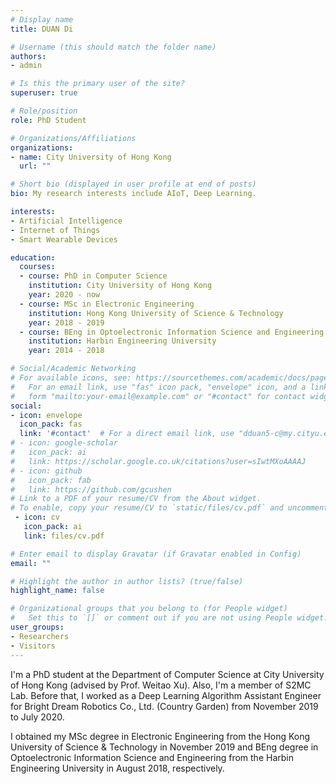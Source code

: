 ```yaml
---
# Display name
title: DUAN Di

# Username (this should match the folder name)
authors:
- admin

# Is this the primary user of the site?
superuser: true

# Role/position
role: PhD Student

# Organizations/Affiliations
organizations:
- name: City University of Hong Kong
  url: ""

# Short bio (displayed in user profile at end of posts)
bio: My research interests include AIoT, Deep Learning.

interests:
- Artificial Intelligence
- Internet of Things
- Smart Wearable Devices

education:
  courses:
  - course: PhD in Computer Science
    institution: City University of Hong Kong
    year: 2020 - now
  - course: MSc in Electronic Engineering
    institution: Hong Kong University of Science & Technology
    year: 2018 - 2019
  - course: BEng in Optoelectronic Information Science and Engineering
    institution: Harbin Engineering University
    year: 2014 - 2018

# Social/Academic Networking
# For available icons, see: https://sourcethemes.com/academic/docs/page-builder/#icons
#   For an email link, use "fas" icon pack, "envelope" icon, and a link in the
#   form "mailto:your-email@example.com" or "#contact" for contact widget.
social:
- icon: envelope
  icon_pack: fas
  link: '#contact'  # For a direct email link, use "dduan5-c@my.cityu.edu.hk".
# - icon: google-scholar
#   icon_pack: ai
#   link: https://scholar.google.co.uk/citations?user=sIwtMXoAAAAJ
# - icon: github
#   icon_pack: fab
#   link: https://github.com/gcushen
# Link to a PDF of your resume/CV from the About widget.
# To enable, copy your resume/CV to `static/files/cv.pdf` and uncomment the lines below.
 - icon: cv
   icon_pack: ai
   link: files/cv.pdf

# Enter email to display Gravatar (if Gravatar enabled in Config)
email: ""

# Highlight the author in author lists? (true/false)
highlight_name: false

# Organizational groups that you belong to (for People widget)
#   Set this to `[]` or comment out if you are not using People widget.
user_groups:
- Researchers
- Visitors
---
```


I'm a PhD student at the Department of Computer Science at City University of Hong Kong (advised by Prof. Weitao Xu). Also, I'm a member of S2MC Lab. Before that, I worked as a Deep Learning Algorithm Assistant Engineer for Bright Dream Robotics Co., Ltd. (Country Garden) from November 2019 to July 2020. 

I obtained my MSc degree in Electronic Engineering from the Hong Kong University of Science & Technology in November 2019 and BEng degree in Optoelectronic Information Science and Engineering from the Harbin Engineering University in August 2018, respectively.
